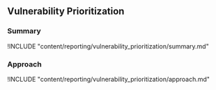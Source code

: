 ## Vulnerability Prioritization

### Summary

!INCLUDE "content/reporting/vulnerability_prioritization/summary.md"

### Approach

!INCLUDE "content/reporting/vulnerability_prioritization/approach.md"

